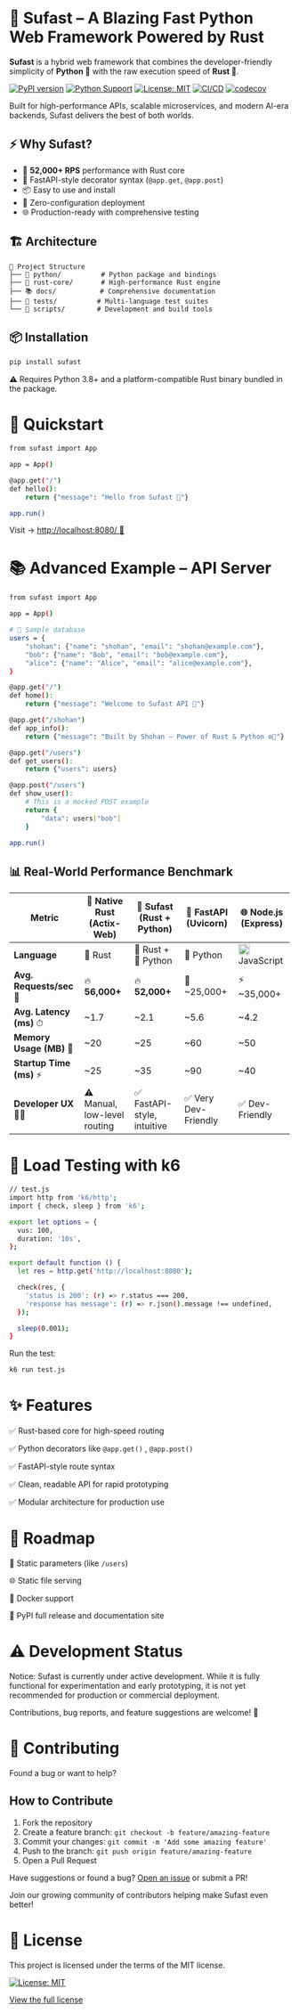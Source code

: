 # 🚀 Sufast – A Blazing Fast Python Web Framework Powered by Rust

**Sufast** is a hybrid web framework that combines the developer-friendly simplicity of **Python 🐍** with the raw execution speed of **Rust 🦀**.

[![PyPI version](https://badge.fury.io/py/sufast.svg)](https://badge.fury.io/py/sufast)
[![Python Support](https://img.shields.io/pypi/pyversions/sufast.svg)](https://pypi.org/project/sufast/)
[![License: MIT](https://img.shields.io/badge/License-MIT-yellow.svg)](https://opensource.org/licenses/MIT)
[![CI/CD](https://github.com/shohan-dev/sufast/workflows/CI%2FCD%20Pipeline/badge.svg)](https://github.com/shohan-dev/sufast/actions)
[![codecov](https://codecov.io/gh/shohan-dev/sufast/branch/main/graph/badge.svg)](https://codecov.io/gh/shohan-dev/sufast)

Built for high-performance APIs, scalable microservices, and modern AI-era backends, Sufast delivers the best of both worlds.

## ⚡ Why Sufast?

- 🚀 **52,000+ RPS** performance with Rust core
- 🐍 FastAPI-style decorator syntax (`@app.get`, `@app.post`)
- 📦 Easy to use and install
- 🔧 Zero-configuration deployment
- 🌐 Production-ready with comprehensive testing

## 🏗️ Architecture

```
📁 Project Structure
├── 🐍 python/          # Python package and bindings
├── 🦀 rust-core/       # High-performance Rust engine
├── 📚 docs/           # Comprehensive documentation
├── 🧪 tests/          # Multi-language test suites
└── 🔧 scripts/        # Development and build tools
```

## 📦 Installation

```bash
pip install sufast
```

⚠️ Requires Python 3.8+ and a platform-compatible Rust binary bundled in the package.

# 🚀 Quickstart

```bash
from sufast import App

app = App()

@app.get("/")
def hello():
    return {"message": "Hello from Sufast 👋"}

app.run()
```
Visit -> [http://localhost:8080/ 🚀](http://localhost:8080/)


# 📚 Advanced Example – API Server
```bash
from sufast import App

app = App()

# 🧪 Sample database
users = {
    "shohan": {"name": "shohan", "email": "shohan@example.com"},
    "bob": {"name": "Bob", "email": "bob@example.com"},
    "alice": {"name": "Alice", "email": "alice@example.com"},
}

@app.get("/")
def home():
    return {"message": "Welcome to Sufast API 🚀"}

@app.get("/shohan")
def app_info():
    return {"message": "Built by Shohan – Power of Rust & Python ⚙️🐍"}

@app.get("/users")
def get_users():
    return {"users": users}

@app.post("/users")
def show_user():
    # This is a mocked POST example
    return {
        "data": users["bob"]
    }

app.run()
```

## 📊 Real-World Performance Benchmark

| **Metric**               | 🦀 **Native Rust** (Actix-Web) | 🚀 **Sufast** (Rust + Python) | 🐍 **FastAPI** (Uvicorn) | 🌐 **Node.js** (Express) |
|--------------------------|--------------------------------|-------------------------------|---------------------------|----------------------------|
| **Language**             | 🦀 Rust                        | 🦀 Rust + 🐍 Python             | 🐍 Python                | <img src="https://cdn.jsdelivr.net/gh/devicons/devicon/icons/javascript/javascript-original.svg" width="20"/> JavaScript |
| **Avg. Requests/sec** 🚀 | 🔥 **56,000+**                 | 🔥 **52,000+**                 | 🐢 ~25,000+              | ⚡ ~35,000+                |
| **Avg. Latency (ms)** ⏱  | ~1.7                           | ~2.1                          | ~5.6                    | ~4.2                      |
| **Memory Usage (MB)** 💾 | ~20                            | ~25                           | ~60                     | ~50                       |
| **Startup Time (ms)** ⚡  | ~25                            | ~35                           | ~90                     | ~40                       |
| **Developer UX** 🧑‍💻     | ⚠️ Manual, low-level routing   | ✅ FastAPI-style, intuitive    | ✅ Very Dev-Friendly     | ✅ Dev-Friendly           |


# 🔬 Load Testing with k6 
```bash
// test.js
import http from 'k6/http';
import { check, sleep } from 'k6';

export let options = {
  vus: 100,
  duration: '10s',
};

export default function () {
  let res = http.get('http://localhost:8080');

  check(res, {
    'status is 200': (r) => r.status === 200,
    'response has message': (r) => r.json().message !== undefined,
  });

  sleep(0.001);
}
```

Run the test:
```bash
k6 run test.js
```

# ✨ Features

✅ Rust-based core for high-speed routing

✅ Python decorators like `@app.get()` , `@app.post()`

✅ FastAPI-style route syntax

✅ Clean, readable API for rapid prototyping

✅ Modular architecture for production use



# 🔭 Roadmap

 🧠 Static parameters (like `/users`)

 🌐 Static file serving

 🐳 Docker support

 📄 PyPI full release and documentation site

# ⚠️ Development Status
Notice: Sufast is currently under active development.
While it is fully functional for experimentation and early prototyping, it is not yet recommended for production or commercial deployment.

Contributions, bug reports, and feature suggestions are welcome! 🙌

# 🤝 Contributing
Found a bug or want to help?
## How to Contribute

1. Fork the repository
2. Create a feature branch: `git checkout -b feature/amazing-feature`
3. Commit your changes: `git commit -m 'Add some amazing feature'`
4. Push to the branch: `git push origin feature/amazing-feature`
5. Open a Pull Request

Have suggestions or found a bug? [Open an issue](https://github.com/shohan-dev/sufast/issues) or submit a PR!

Join our growing community of contributors helping make Sufast even better!


# 📃 License

This project is licensed under the terms of the MIT license.

[![License: MIT](https://img.shields.io/badge/License-MIT-yellow.svg)](https://opensource.org/licenses/MIT)

[View the full license](https://opensource.org/licenses/MIT)


